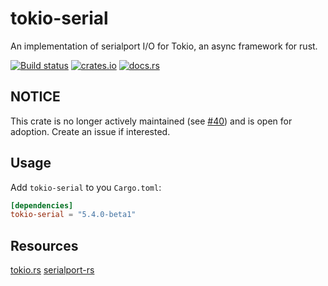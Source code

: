 # tokio-serial

An implementation of  serialport I/O for Tokio, an async framework for rust.

[![Build status](https://ci.appveyor.com/api/projects/status/ti6xr89klsnq5l9a/branch/master?svg=true)](https://ci.appveyor.com/project/berkowski/tokio-serial/branch/master)
[![crates.io](http://shields.io/crates/v/tokio-serial)](https://crates.io/crates/tokio-serial)
[![docs.rs](https://docs.rs/tokio-serial/badge.svg)](https://docs.rs/tokio-serial)


## NOTICE
This crate is no longer actively maintained (see [#40](https://github.com/berkowski/tokio-serial/issues/40)) and is
open for adoption.  Create an issue if interested.

## Usage

Add `tokio-serial` to you `Cargo.toml`:

```toml
[dependencies]
tokio-serial = "5.4.0-beta1"
```

## Resources

[tokio.rs](https://tokio.rs)
[serialport-rs](https://gitlab.com/susurrus/serialport-rs)
